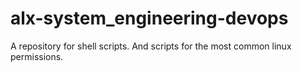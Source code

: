 # alx-system_engineering-devops
A repository for shell scripts. 
And scripts for the most common linux permissions. 
